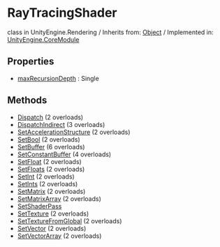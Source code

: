 # RayTracingShader
class in UnityEngine.Rendering
 / Inherits from: <a href="https://docs.unity3d.com/6000.0/Documentation/ScriptReference/Object.html" target="_blank">Object</a> / Implemented in: <a href="https://docs.unity3d.com/6000.0/Documentation/ScriptReference/UnityEngine.CoreModule.html" target="_blank">UnityEngine.CoreModule</a>
## Properties
- <a href="https://docs.unity3d.com/6000.0/Documentation/ScriptReference/RayTracingShader-maxRecursionDepth.html" target="_blank">maxRecursionDepth</a> : Single
## Methods
- <a href="https://docs.unity3d.com/6000.0/Documentation/ScriptReference/RayTracingShader.Dispatch.html" target="_blank">Dispatch</a> (2 overloads)
- <a href="https://docs.unity3d.com/6000.0/Documentation/ScriptReference/RayTracingShader.DispatchIndirect.html" target="_blank">DispatchIndirect</a> (3 overloads)
- <a href="https://docs.unity3d.com/6000.0/Documentation/ScriptReference/RayTracingShader.SetAccelerationStructure.html" target="_blank">SetAccelerationStructure</a> (2 overloads)
- <a href="https://docs.unity3d.com/6000.0/Documentation/ScriptReference/RayTracingShader.SetBool.html" target="_blank">SetBool</a> (2 overloads)
- <a href="https://docs.unity3d.com/6000.0/Documentation/ScriptReference/RayTracingShader.SetBuffer.html" target="_blank">SetBuffer</a> (6 overloads)
- <a href="https://docs.unity3d.com/6000.0/Documentation/ScriptReference/RayTracingShader.SetConstantBuffer.html" target="_blank">SetConstantBuffer</a> (4 overloads)
- <a href="https://docs.unity3d.com/6000.0/Documentation/ScriptReference/RayTracingShader.SetFloat.html" target="_blank">SetFloat</a> (2 overloads)
- <a href="https://docs.unity3d.com/6000.0/Documentation/ScriptReference/RayTracingShader.SetFloats.html" target="_blank">SetFloats</a> (2 overloads)
- <a href="https://docs.unity3d.com/6000.0/Documentation/ScriptReference/RayTracingShader.SetInt.html" target="_blank">SetInt</a> (2 overloads)
- <a href="https://docs.unity3d.com/6000.0/Documentation/ScriptReference/RayTracingShader.SetInts.html" target="_blank">SetInts</a> (2 overloads)
- <a href="https://docs.unity3d.com/6000.0/Documentation/ScriptReference/RayTracingShader.SetMatrix.html" target="_blank">SetMatrix</a> (2 overloads)
- <a href="https://docs.unity3d.com/6000.0/Documentation/ScriptReference/RayTracingShader.SetMatrixArray.html" target="_blank">SetMatrixArray</a> (2 overloads)
- <a href="https://docs.unity3d.com/6000.0/Documentation/ScriptReference/RayTracingShader.SetShaderPass.html" target="_blank">SetShaderPass</a>
- <a href="https://docs.unity3d.com/6000.0/Documentation/ScriptReference/RayTracingShader.SetTexture.html" target="_blank">SetTexture</a> (2 overloads)
- <a href="https://docs.unity3d.com/6000.0/Documentation/ScriptReference/RayTracingShader.SetTextureFromGlobal.html" target="_blank">SetTextureFromGlobal</a> (2 overloads)
- <a href="https://docs.unity3d.com/6000.0/Documentation/ScriptReference/RayTracingShader.SetVector.html" target="_blank">SetVector</a> (2 overloads)
- <a href="https://docs.unity3d.com/6000.0/Documentation/ScriptReference/RayTracingShader.SetVectorArray.html" target="_blank">SetVectorArray</a> (2 overloads)
